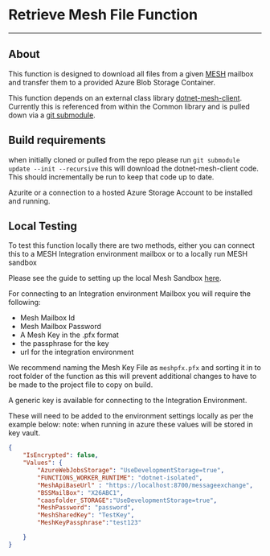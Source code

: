 # Retrieve Mesh File Function
---

## About

This function is designed to download all files from a given [MESH](https://digital.nhs.uk/services/message-exchange-for-social-care-and-health-mesh) mailbox and transfer them to a provided Azure Blob Storage Container.

This function depends on an external class library [dotnet-mesh-client](https://github.com/NHSDigital/dotnet-mesh-client). Currently this is referenced from within the Common library and is pulled down via a [git submodule](https://git-scm.com/book/en/v2/Git-Tools-Submodules).

## Build requirements

when initially cloned or pulled from the repo please run `git submodule update --init --recursive` this will download the dotnet-mesh-client code.
This should incrementally be run to keep that code up to date.

Azurite or a connection to a hosted Azure Storage Account to be installed and running.

## Local Testing

To test this function locally there are two methods, either you can connect this to a MESH Integration environment mailbox or to a locally run MESH sandbox

Please see the guide to setting up the local Mesh Sandbox [here](https://nhsd-confluence.digital.nhs.uk/display/DTS/Setting+up+local+Mesh-Sandbox+Environment).

For connecting to an Integration environment Mailbox you will require the following:

* Mesh Mailbox Id
* Mesh Mailbox Password
* A Mesh Key in the .pfx format
* the passphrase for the key
* url for the integration environment

We recommend naming the Mesh Key File as `meshpfx.pfx` and sorting it in to root folder of the function as this will prevent additional changes to have to be made to the project file to copy on build.

A generic key is available for connecting to the Integration Environment.

These will need to be added to the environment settings locally as per the example below:
note: when running in azure these values will be stored in key vault.

```json
{
    "IsEncrypted": false,
    "Values": {
        "AzureWebJobsStorage": "UseDevelopmentStorage=true",
        "FUNCTIONS_WORKER_RUNTIME": "dotnet-isolated",
        "MeshApiBaseUrl" : "https://localhost:8700/messageexchange",
        "BSSMailBox": "X26ABC1",
        "caasfolder_STORAGE":"UseDevelopmentStorage=true",
        "MeshPassword": "password",
        "MeshSharedKey": "TestKey",
        "MeshKeyPassphrase":"test123"

    }
}
```
